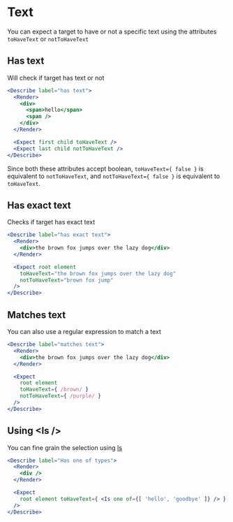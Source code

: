 Text
===

You can expect a target to have or not a specific text using the attributes `toHaveText` or `notToHaveText`

## Has text

Will check if target has text or not

```jsx
<Describe label="has text">
  <Render>
    <div>
      <span>hello</span>
      <span />
    </div>
  </Render>

  <Expect first child toHaveText />
  <Expect last child notToHaveText />
</Describe>
```

Since both these attributes accept boolean, `toHaveText={ false }` is equivalent to `notToHaveText`, and `notToHaveText={ false }` is equivalent to `toHaveText`.

## Has exact text

Checks if target has exact text

```jsx
<Describe label="has exact text">
  <Render>
    <div>the brown fox jumps over the lazy dog</div>
  </Render>

  <Expect root element
    toHaveText="the brown fox jumps over the lazy dog"
    notToHaveText="brown fox jump"
  />
</Describe>
```

## Matches text

You can also use a regular expression to match a text

```jsx
<Describe label="matches text">
  <Render>
    <div>the brown fox jumps over the lazy dog</div>
  </Render>

  <Expect
    root element
    toHaveText={ /brown/ }
    notToHaveText={ /purple/ }
  />
</Describe>
```

## Using &lt;Is />

You can fine grain the selection using [Is](components/Is)

```jsx
<Describe label="Has one of types">
  <Render>
    <div />
  </Render>

  <Expect
    root element toHaveText={ <Is one of={[ 'hello', 'goodbye' ]} /> }
  />
</Describe>
```